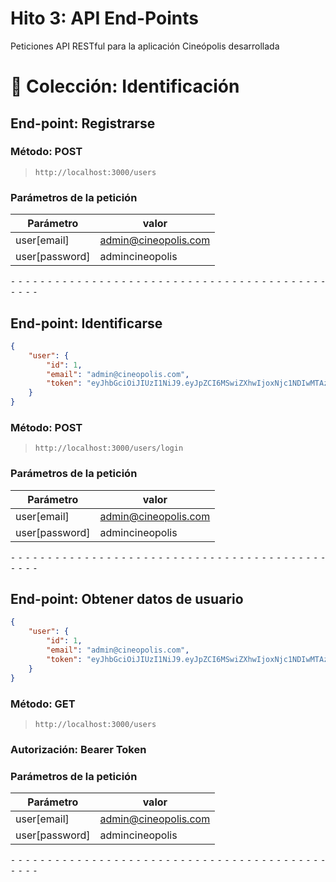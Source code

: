 # Hito 3: API End-Points
Peticiones API RESTful para la aplicación Cineópolis desarrollada

# 📁 Colección: Identificación


## End-point: Registrarse
### Método: POST
>```
>http://localhost:3000/users
>```
### Parámetros de la petición

|Parámetro|valor|
|---|---|
|user[email]|admin@cineopolis.com|
|user[password]|admincineopolis|


⁃ ⁃ ⁃ ⁃ ⁃ ⁃ ⁃ ⁃ ⁃ ⁃ ⁃ ⁃ ⁃ ⁃ ⁃ ⁃ ⁃ ⁃ ⁃ ⁃ ⁃ ⁃ ⁃ ⁃ ⁃ ⁃ ⁃ ⁃ ⁃ ⁃ ⁃ ⁃ ⁃ ⁃ ⁃ ⁃ ⁃ ⁃ ⁃ ⁃ ⁃ ⁃ ⁃ ⁃ ⁃ ⁃ ⁃

## End-point: Identificarse
``` json
{
    "user": {
        "id": 1,
        "email": "admin@cineopolis.com",
        "token": "eyJhbGciOiJIUzI1NiJ9.eyJpZCI6MSwiZXhwIjoxNjc1NDIwMTAzfQ.khnkkl5542CKYfn2UjArZvJc4ElKjyzDVlEo1LeQNx8"
    }
}
```
### Método: POST
>```
>http://localhost:3000/users/login
>```
### Parámetros de la petición

|Parámetro|valor|
|---|---|
|user[email]|admin@cineopolis.com|
|user[password]|admincineopolis|


⁃ ⁃ ⁃ ⁃ ⁃ ⁃ ⁃ ⁃ ⁃ ⁃ ⁃ ⁃ ⁃ ⁃ ⁃ ⁃ ⁃ ⁃ ⁃ ⁃ ⁃ ⁃ ⁃ ⁃ ⁃ ⁃ ⁃ ⁃ ⁃ ⁃ ⁃ ⁃ ⁃ ⁃ ⁃ ⁃ ⁃ ⁃ ⁃ ⁃ ⁃ ⁃ ⁃ ⁃ ⁃ ⁃ ⁃

## End-point: Obtener datos de usuario
``` json
{
    "user": {
        "id": 1,
        "email": "admin@cineopolis.com",
        "token": "eyJhbGciOiJIUzI1NiJ9.eyJpZCI6MSwiZXhwIjoxNjc1NDIwMTAzfQ.khnkkl5542CKYfn2UjArZvJc4ElKjyzDVlEo1LeQNx8"
    }
}
```
### Método: GET
>```
>http://localhost:3000/users
>```
### Autorización: Bearer Token

### Parámetros de la petición

|Parámetro|valor|
|---|---|
|user[email]|admin@cineopolis.com|
|user[password]|admincineopolis|

⁃ ⁃ ⁃ ⁃ ⁃ ⁃ ⁃ ⁃ ⁃ ⁃ ⁃ ⁃ ⁃ ⁃ ⁃ ⁃ ⁃ ⁃ ⁃ ⁃ ⁃ ⁃ ⁃ ⁃ ⁃ ⁃ ⁃ ⁃ ⁃ ⁃ ⁃ ⁃ ⁃ ⁃ ⁃ ⁃ ⁃ ⁃ ⁃ ⁃ ⁃ ⁃ ⁃ ⁃ ⁃ ⁃ ⁃